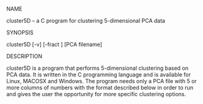 NAME

cluster5D – a  C program for clustering 5-dimensional PCA data


SYNOPSIS

cluster5D [-v] [-fract <integer>] [PCA filename]


DESCRIPTION

cluster5D is a program that performs 5-dimensional clustering based on PCA data. It is written in the C programming language and is available for Linux, MACOSX and Windows. The program needs only a PCA file with 5 or more columns of numbers with the format described below in order to run and gives the user the opportunity for more specific clustering options.
